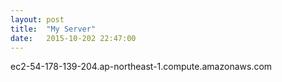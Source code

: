 ```yaml
---
layout: post
title:  "My Server"
date:   2015-10-202 22:47:00
---
```


ec2-54-178-139-204.ap-northeast-1.compute.amazonaws.com